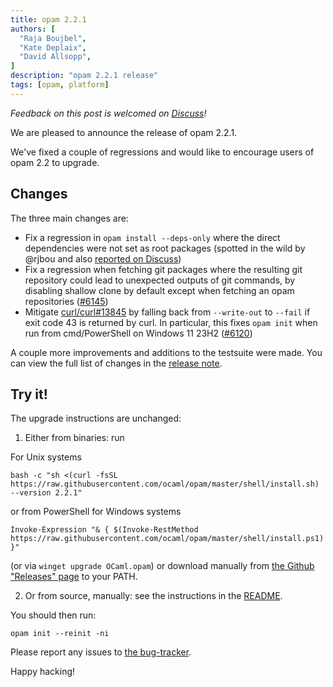 ```yaml
---
title: opam 2.2.1
authors: [
  "Raja Boujbel",
  "Kate Deplaix",
  "David Allsopp",
]
description: "opam 2.2.1 release"
tags: [opam, platform]
---
```


_Feedback on this post is welcomed on [Discuss](https://discuss.ocaml.org/t/ann-opam-2-2-1/15192)!_

We are pleased to announce the release of opam 2.2.1.

We've fixed a couple of regressions and would like to encourage users of opam 2.2 to upgrade.

## Changes

The three main changes are:

* Fix a regression in `opam install --deps-only` where the direct dependencies were not set as root packages
  (spotted in the wild by @rjbou and also [reported on Discuss](https://discuss.ocaml.org/t/how-to-list-all-root-dependencies-in-the-current-switch/15142))
* Fix a regression when fetching git packages where the resulting git repository could lead to unexpected outputs of git commands, by disabling shallow clone by default except when fetching an opam repositories
  ([#6145](https://github.com/ocaml/opam/issues/6145))
* Mitigate [curl/curl#13845](https://github.com/curl/curl/issues/13845) by falling back from `--write-out` to `--fail`
  if exit code 43 is returned by curl. In particular, this fixes `opam init` when run from cmd/PowerShell on Windows 11 23H2
  ([#6120](https://github.com/ocaml/opam/issues/6120))

A couple more improvements and additions to the testsuite were made.
You can view the full list of changes in the [release note](https://github.com/ocaml/opam/releases/tag/2.2.1).

## Try it!

The upgrade instructions are unchanged:

1. Either from binaries: run

For Unix systems
```
bash -c "sh <(curl -fsSL https://raw.githubusercontent.com/ocaml/opam/master/shell/install.sh) --version 2.2.1"
```
or from PowerShell for Windows systems
```
Invoke-Expression "& { $(Invoke-RestMethod https://raw.githubusercontent.com/ocaml/opam/master/shell/install.ps1) }"
```
(or via `winget upgrade OCaml.opam`) or download manually from [the Github "Releases" page](https://github.com/ocaml/opam/releases/tag/2.2.1) to your PATH.

2. Or from source, manually: see the instructions in the [README](https://github.com/ocaml/opam/tree/2.2.1#compiling-this-repo).


You should then run:
```
opam init --reinit -ni
```


Please report any issues to [the bug-tracker](https://github.com/ocaml/opam/issues).

Happy hacking!
